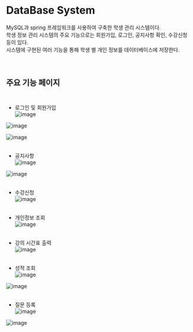 # DataBase System<br/>
MySQL과 spring 프레임워크를 사용하여 구축한 학생 관리 시스템이다.<br/>
학생 정보 관리 시스템의 주요 기능으로는 회원가입, 로그인, 공지사항 확인, 수강신청 등이 있다.<br/>
시스템에 구현된 여러 기능을 통해 학생 별 개인 정보를 데이터베이스에 저장한다.<br/><br/><br/>

## 주요 기능 페이지<br/><br/>
- 로그인 및 회원가입 <br/>
![image](https://user-images.githubusercontent.com/45943080/103730623-9db81b80-5026-11eb-9cd4-9c43a11db279.png)

![image](https://user-images.githubusercontent.com/45943080/103730632-a4df2980-5026-11eb-96e2-db6491f832fd.png)


![image](https://user-images.githubusercontent.com/45943080/103730634-a7418380-5026-11eb-8429-74d8f0411ecd.png)<br/><br/>

- 공지사항 <br/>
![image](https://user-images.githubusercontent.com/45943080/103730686-c4765200-5026-11eb-8cfd-f218765eae57.png)


![image](https://user-images.githubusercontent.com/45943080/103730694-c7714280-5026-11eb-9c05-cba574639938.png)<br/><br/>

- 수강신청 <br/>
![image](https://user-images.githubusercontent.com/45943080/103730724-d8ba4f00-5026-11eb-8706-e1ac53fc0286.png)<br/><br/>

- 개인정보 조회 <br/>
![image](https://user-images.githubusercontent.com/45943080/103730753-ea035b80-5026-11eb-8501-756fbda58f42.png)<br/><br/>

- 강의 시간표 출력 <br/>
![image](https://user-images.githubusercontent.com/45943080/103730781-f982a480-5026-11eb-90f2-67cc927e8abe.png)<br/><br/>

- 성적 조회 <br/>
![image](https://user-images.githubusercontent.com/45943080/103730810-0acbb100-5027-11eb-9310-4f678f971ad9.png)

![image](https://user-images.githubusercontent.com/45943080/103730874-2d5dca00-5027-11eb-8da2-c20f08e19f80.png)<br/><br/>


- 질문 등록 <br/>
![image](https://user-images.githubusercontent.com/45943080/103730851-21720800-5027-11eb-8df1-ce57918628bc.png)

![image](https://user-images.githubusercontent.com/45943080/103730860-23d46200-5027-11eb-8a1a-dc6c5a7986d7.png)
